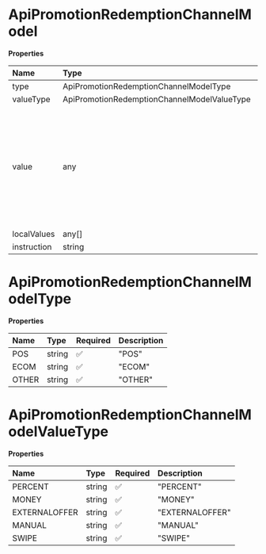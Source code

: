 # ApiPromotionRedemptionChannelModel

**Properties**

| Name        | Type                                        | Required | Description                                                                                                                                                                              |
| :---------- | :------------------------------------------ | :------- | :--------------------------------------------------------------------------------------------------------------------------------------------------------------------------------------- |
| type        | ApiPromotionRedemptionChannelModelType      | ❌       |                                                                                                                                                                                          |
| valueType   | ApiPromotionRedemptionChannelModelValueType | ❌       |                                                                                                                                                                                          |
| value       | any                                         | ❌       | The type of "Value" depends on "ValueType". "MONEY" returns a Money object (Amount+Currency), "EXTERNALOFFER" and "MANUAL" returns a string ("Promotion"). "PERCENT" returns an integer. |
| localValues | any[]                                       | ❌       |                                                                                                                                                                                          |
| instruction | string                                      | ❌       |                                                                                                                                                                                          |

# ApiPromotionRedemptionChannelModelType

**Properties**

| Name  | Type   | Required | Description |
| :---- | :----- | :------- | :---------- |
| POS   | string | ✅       | "POS"       |
| ECOM  | string | ✅       | "ECOM"      |
| OTHER | string | ✅       | "OTHER"     |

# ApiPromotionRedemptionChannelModelValueType

**Properties**

| Name          | Type   | Required | Description     |
| :------------ | :----- | :------- | :-------------- |
| PERCENT       | string | ✅       | "PERCENT"       |
| MONEY         | string | ✅       | "MONEY"         |
| EXTERNALOFFER | string | ✅       | "EXTERNALOFFER" |
| MANUAL        | string | ✅       | "MANUAL"        |
| SWIPE         | string | ✅       | "SWIPE"         |

<!-- This file was generated by liblab | https://liblab.com/ -->
